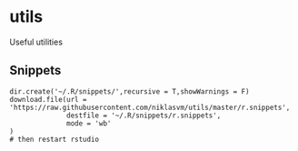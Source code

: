 # utils
Useful utilities

## Snippets

```{r}
dir.create('~/.R/snippets/',recursive = T,showWarnings = F)
download.file(url = 'https://raw.githubusercontent.com/niklasvm/utils/master/r.snippets',
              destfile = '~/.R/snippets/r.snippets',
              mode = 'wb'
)
# then restart rstudio
````

